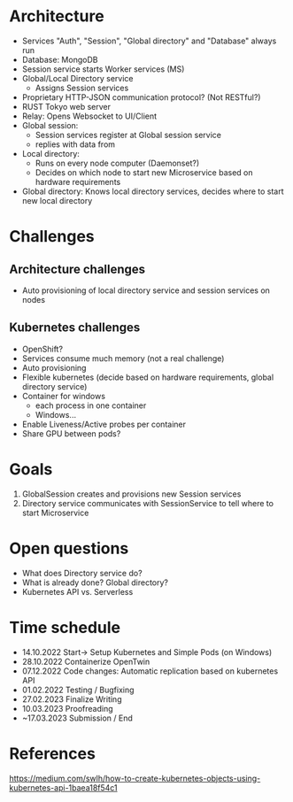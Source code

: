 # Architecture
- Services "Auth", "Session", "Global directory" and "Database" always run
- Database: MongoDB
- Session service starts Worker services (MS)
- Global/Local Directory service
	- Assigns Session services 
- Proprietary HTTP-JSON communication protocol? (Not RESTful?)
- RUST Tokyo web server
- Relay: Opens Websocket to UI/Client
- Global session: 
	- Session services register at Global session service
	- replies with data from 
- Local directory:
	- Runs on every node computer (Daemonset?)
	- Decides on which node to start new Microservice based on hardware requirements
- Global directory: Knows local directory services, decides where to start new local directory

# Challenges

## Architecture challenges
- Auto provisioning of local directory service and session services on nodes


## Kubernetes challenges
- OpenShift?
- Services consume much memory (not a real challenge)
- Auto provisioning
- Flexible kubernetes (decide based on hardware requirements, global directory service)
- Container for windows
	- each process in one container
	- Windows...
- Enable Liveness/Active probes per container
- Share GPU between pods?


# Goals
1. GlobalSession creates and provisions new Session services
1. Directory service communicates with SessionService to tell where to start Microservice

# Open questions
- What does Directory service do? 
- What is already done? Global directory?
- Kubernetes API vs. Serverless




# Time schedule
- 14.10.2022 Start-> Setup Kubernetes and Simple Pods (on Windows)
- 28.10.2022 Containerize OpenTwin
- 07.12.2022 Code changes: Automatic replication based on kubernetes API
- 01.02.2022 Testing / Bugfixing
- 27.02.2023 Finalize Writing
- 10.03.2023 Proofreading
- ~17.03.2023 Submission / End



# References
https://medium.com/swlh/how-to-create-kubernetes-objects-using-kubernetes-api-1baea18f54c1
